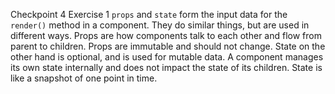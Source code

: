 Checkpoint 4
Exercise 1
`props` and `state` form the input data for the `render()` method in a component. They do similar things, but are used in different ways. Props are how components talk to each other and flow from parent to children. Props are immutable and should not change. State on the other hand is optional, and is used for mutable data. A component manages its own state internally and does not impact the state of its children. State is like a snapshot of one point in time.
